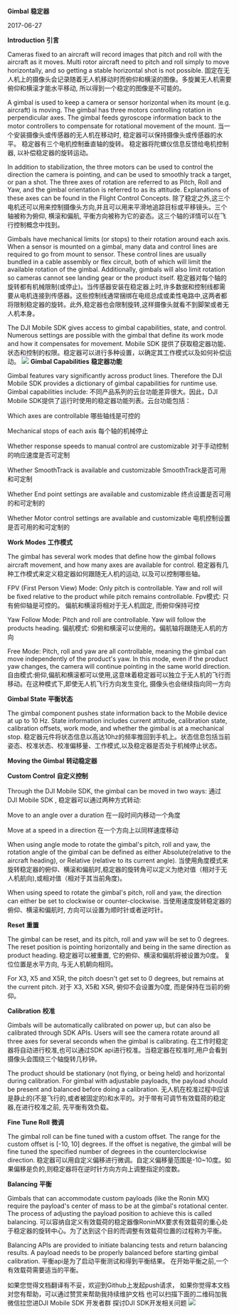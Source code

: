 **Gimbal**
**稳定器**

2017-06-27

**Introduction**
**引言**

Cameras fixed to an aircraft will record images that pitch and roll with the aircraft as it moves. Multi rotor aircraft need to pitch and roll simply to move horizontally, and so getting a stable horizontal shot is not possible.
固定在无人机上的摄像头会记录随着无人机移动时而俯仰和横滚的图像。多旋翼无人机需要俯仰和横滚才能水平移动, 所以得到一个稳定的图像是不可能的。

A gimbal is used to keep a camera or sensor horizontal when its mount (e.g. aircraft) is moving. The gimbal has three motors controlling rotation in perpendicular axes. The gimbal feeds gyroscope information back to the motor controllers to compensate for rotational movement of the mount.
当一个安装摄像头或传感器的无人机在移动时, 稳定器可以保持摄像头或传感器的水平。 稳定器有三个电机控制垂直轴的旋转。 稳定器将陀螺仪信息反馈给电机控制器, 以补偿稳定器的旋转运动。

In addition to stabilization, the three motors can be used to control the direction the camera is pointing, and can be used to smoothly track a target, or pan a shot. The three axes of rotation are referred to as Pitch, Roll and Yaw, and the gimbal orientation is referred to as its attitude. Explanations of these axes can be found in the Flight Control Concepts.
除了稳定之外,这三个电机还可以用来控制摄像头方向,并且可以用来平滑地追踪目标或平移镜头。三个轴被称为俯仰, 横滚和偏航, 平衡方向被称为它的姿态。这三个轴的详情可以在飞行控制概念中找到。

Gimbals have mechanical limits (or stops) to their rotation around each axis. When a sensor is mounted on a gimbal, many data and control lines are required to go from mount to sensor. These control lines are usually bundled in a cable assembly or flex circuit, both of which will limit the available rotation of the gimbal. Additionally, gimbals will also limit rotation so cameras cannot see landing gear or the product itself.
稳定器对每个轴的旋转都有机械限制(或停止)。当传感器安装在稳定器上时,许多数据和控制线都需要从电机连接到传感器。这些控制线通常捆绑在电缆总成或柔性电路中,这两者都将限制稳定器的旋转。此外,稳定器也会限制旋转,这样摄像头就看不到脚架或者无人机本身。

The DJI Mobile SDK gives access to gimbal capabilities, state, and control. Numerous settings are possible with the gimbal that define its work mode and how it compensates for movement.
Mobile SDK 提供了获取稳定器功能、状态和控制的权限。稳定器可以进行多种设置，以确定其工作模式以及如何补偿运动。
![](https://devcn.djicdn.com/images/component-guide/gimbal_intro-f7d10a43ab.png)
**Gimbal Capabilities**
**稳定器功能**

Gimbal features vary significantly across product lines. Therefore the DJI Mobile SDK provides a dictionary of gimbal capabilities for runtime use. Gimbal capabilities include:
不同产品系列的云台功能差异很大。因此，DJI Mobile SDK提供了运行时使用的稳定器功能列表。云台功能包括：

Which axes are controllable 
哪些轴线是可控的

Mechanical stops of each axis 
每个轴的机械停止

Whether response speeds to manual control are customizable 
对于手动控制的响应速度是否可定制

Whether SmoothTrack is available and customizable
SmoothTrack是否可用和可定制

Whether End point settings are available and customizable 
终点设置是否可用的和可定制的

Whether Motor control settings are available and customizable 
电机控制设置是否可用的和可定制的

**Work Modes**
**工作模式**

The gimbal has several work modes that define how the gimbal follows aircraft movement, and how many axes are available for control.
稳定器有几种工作模式来定义稳定器如何跟随无人机的运动, 以及可以控制哪些轴。

FPV (First Person View) Mode: Only pitch is controllable. Yaw and roll will be fixed relative to the product while pitch remains controllable. 
Fpv模式: 只有俯仰轴是可控的。 偏航和横滚将相对于无人机固定, 而俯仰保持可控

Yaw Follow Mode: Pitch and roll are controllable. Yaw will follow the products heading. 
偏航模式: 仰俯和横滚可以使用的。偏航轴将跟随无人机的方向

Free Mode: Pitch, roll and yaw are all controllable, meaning the gimbal can move independently of the product's yaw. In this mode, even if the product yaw changes, the camera will continue pointing in the same world direction. 
自由模式:俯仰,偏航和横滚都可以使用,这意味着稳定器可以独立于无人机的飞行而移动。在这种模式下,即使无人机飞行方向发生变化, 摄像头也会继续指向同一方向

**Gimbal State**
**平衡状态**

The gimbal component pushes state information back to the Mobile device at up to 10 Hz. State information includes current attitude, calibration state, calibration offsets, work mode, and whether the gimbal is at a mechanical stop.
稳定器元件将状态信息以高达10hz的频率推回到手机上。状态信息包括当前姿态、校准状态、校准偏移量、工作模式,以及稳定器是否处于机械停止状态。

**Moving the Gimbal**
**转动稳定器**

**Custom Control**
**自定义控制**

Through the DJI Mobile SDK, the gimbal can be moved in two ways:
通过 DJI Mobile SDK , 稳定器可以通过两种方式转动:

Move to an angle over a duration 
在一段时间内移动一个角度

Move at a speed in a direction 
在一个方向上以同样速度移动

When using angle mode to rotate the gimbal's pitch, roll and yaw, the rotation angle of the gimbal can be defined as either Absolute(relative to the aircraft heading), or Relative (relative to its current angle).
当使用角度模式来旋转稳定器的俯仰、横滚和偏航时,稳定器的旋转角可以定义为绝对值（相对于无人机航向),或相对值（相对于其当前角度)。

When using speed to rotate the gimbal's pitch, roll and yaw, the direction can either be set to clockwise or counter-clockwise.
当使用速度旋转稳定器的俯仰、横滚和偏航时, 方向可以设置为顺时针或者逆时针。

**Reset**
**重置**

The gimbal can be reset, and its pitch, roll and yaw will be set to 0 degrees. The reset position is pointing horizontally and being in the same direction as product heading.
稳定器可以被重置, 它的俯仰、横滚和偏航将被设置为0度。 复位位置是水平方向, 与无人机朝向相同。

For X3, X5 and X5R, the pitch doesn't get set to 0 degrees, but remains at the current pitch.
对于 X3, X5和 X5R, 俯仰不会设置为0度, 而是保持在当前的俯仰。

**Calibration**
**校准**

Gimbals will be automatically calibrated on power up, but can also be calibrated through SDK APIs. Users will see the camera rotate around all three axes for several seconds when the gimbal is calibrating.
在工作时稳定器将自动进行校准,也可以通过SDK api进行校准。当稳定器在校准时,用户会看到摄像头会围绕三个轴旋转几秒钟。

The product should be stationary (not flying, or being held) and horizontal during calibration. For gimbal with adjustable payloads, the payload should be present and balanced before doing a calibration.
无人机在校准过程中应该是静止的(不是飞行的,或者被固定的)和水平的。对于带有可调节有效载荷的稳定器,在进行校准之前, 先平衡有效负载。

**Fine Tune Roll**
**微调**

The gimbal roll can be fine tuned with a custom offset. The range for the custom offset is [-10, 10] degrees. If the offset is negative, the gimbal will be fine tuned the specified number of degrees in the counterclockwise direction.
稳定器可以用自定义偏移进行微调。自定义偏移量范围是-10~10度。如果偏移是负的,则稳定器将在逆时针方向方向上调整指定的度数。

**Balancing**
**平衡**

Gimbals that can accommodate custom payloads (like the Ronin MX) require the payload's center of mass to be at the gimbal's rotational center. The process of adjusting the payload position to achieve this is called balancing.
可以容纳自定义有效载荷的稳定器像RoninMX要求有效载荷的重心处于稳定器的旋转中心。为了达到这个目的而调整有效载荷位置的过程称为平衡。

Balancing APIs are provided to initiate balancing tests and return balancing results. A payload needs to be properly balanced before starting gimbal calibration.
平衡api是为了启动平衡测试和得到平衡结果。 在开始平衡之前,一个有效载荷需要适当的平衡。



如果您觉得文档翻译有不妥，欢迎到Github上发起push请求，
如果你觉得本文档对您有帮助，可以通过赞赏来帮助我持续维护文档
也可以扫描下面的二维码加我微信拉您进DJI Mobile SDK 开发者群 探讨DJI SDK开发相关问题
![](images/20180303_092058.jpg)